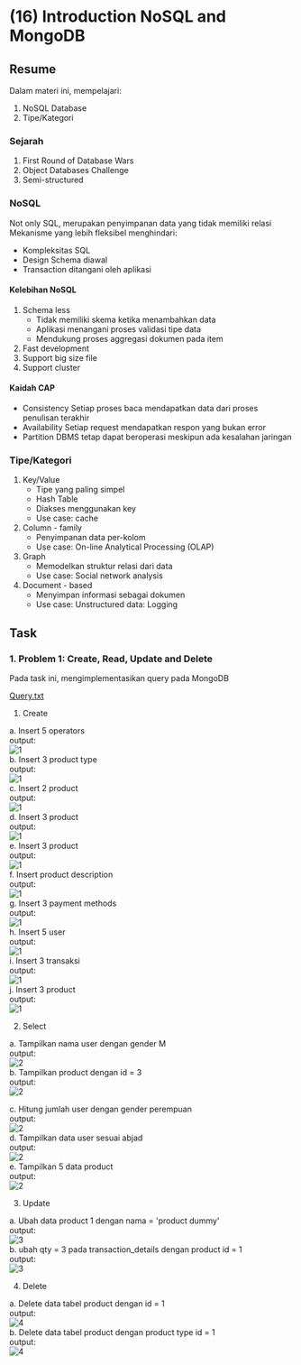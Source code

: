 # (16) Introduction NoSQL and MongoDB 

## Resume
Dalam materi ini, mempelajari:
1. NoSQL Database
2. Tipe/Kategori

### Sejarah
1. First Round of Database Wars
2. Object Databases Challenge
3. Semi-structured

### NoSQL
Not only SQL, merupakan penyimpanan data yang tidak memiliki relasi\
Mekanisme yang lebih fleksibel menghindari:
- Kompleksitas SQL
- Design Schema diawal
- Transaction ditangani oleh aplikasi

#### Kelebihan NoSQL
1. Schema less
    - Tidak memiliki skema ketika menambahkan data
    - Aplikasi menangani proses validasi tipe data
    - Mendukung proses aggregasi dokumen pada item
2. Fast development
3. Support big size file
4. Support cluster

#### Kaidah CAP
- Consistency
Setiap proses baca mendapatkan data dari proses penulisan terakhir
- Availability
Setiap request mendapatkan respon yang bukan error
- Partition
DBMS tetap dapat beroperasi meskipun ada kesalahan jaringan

### Tipe/Kategori
1. Key/Value
    - Tipe yang paling simpel
    - Hash Table
    - Diakses menggunakan key
    - Use case: cache
2. Column - family
    - Penyimpanan data per-kolom
    - Use case: On-line Analytical Processing (OLAP)
3. Graph
    - Memodelkan struktur relasi dari data
    - Use case: Social network analysis
4. Document - based
    - Menyimpan informasi sebagai dokumen
    - Use case: Unstructured data: Logging



## Task
### 1. Problem 1: Create, Read, Update and Delete
Pada task ini, mengimplementasikan query pada MongoDB


[Query.txt ](./praktikum/Query.txt)

1. Create

a. Insert 5 operators\
output:\
![1](./screenshots/1a.PNG)\
b. Insert 3 product type\
output:\
![1](./screenshots/1b.PNG)\
c. Insert 2 product\
output:\
![1](./screenshots/1c.PNG)\
d. Insert 3 product\
output:\
![1](./screenshots/1d.PNG)\
e. Insert 3 product\
output:\
![1](./screenshots/1e.PNG)\
f. Insert product description\
output:\
![1](./screenshots/1f.PNG)\
g. Insert 3 payment methods\
output:\
![1](./screenshots/1g.PNG)\
h. Insert 5 user\
output:\
![1](./screenshots/1h.PNG)\
i. Insert 3 transaksi\
output:\
![1](./screenshots/1i.PNG)\
j. Insert 3 product\
output:\
![1](./screenshots/1j.PNG)

2. Select

a. Tampilkan nama user dengan gender M\
output:\
![2](./screenshots/2a.PNG)\
b. Tampilkan product dengan id = 3\
output:\
![2](./screenshots/2b.PNG)

c. Hitung jumlah user dengan gender perempuan\
output:\
![2](./screenshots/2c.PNG)\
d. Tampilkan data user sesuai abjad\
output:\
![2](./screenshots/2d.PNG)\
e. Tampilkan 5 data product\
output:\
![2](./screenshots/2e.PNG)

3. Update

a. Ubah data product 1 dengan nama = 'product dummy'\
output:\
![3](./screenshots/3a.PNG)\
b. ubah qty = 3 pada transaction_details dengan product id = 1\
output:\
![3](./screenshots/3b.PNG)

4. Delete

a. Delete data tabel product dengan id = 1\
output:\
![4](./screenshots/4a.PNG)\
b. Delete data tabel product dengan product type id = 1\
output:\
![4](./screenshots/4b.PNG)



